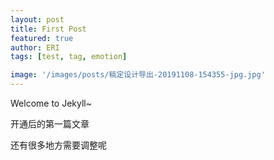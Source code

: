 ```yaml
---
layout: post
title: First Post
featured: true
author: ERI
tags: [test, tag, emotion]

image: '/images/posts/稿定设计导出-20191108-154355-jpg.jpg'
---
```


Welcome to Jekyll~

开通后的第一篇文章

还有很多地方需要调整呢